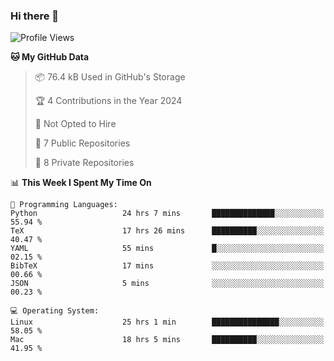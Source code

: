 ### Hi there 👋

<!--
**huayuan4396/huayuan4396** is a ✨ _special_ ✨ repository because its `README.md` (this file) appears on your GitHub profile.

Here are some ideas to get you started:

- 🔭 I’m currently working on ...
- 🌱 I’m currently learning ...
- 👯 I’m looking to collaborate on ...
- 🤔 I’m looking for help with ...
- 💬 Ask me about ...
- 📫 How to reach me: ...
- 😄 Pronouns: ...
- ⚡ Fun fact: ...
-->

<!--START_SECTION:waka-->
![Profile Views](http://img.shields.io/badge/Profile%20Views-20-blue)

**🐱 My GitHub Data** 

> 📦 76.4 kB Used in GitHub's Storage 
 > 
> 🏆 4 Contributions in the Year 2024
 > 
> 🚫 Not Opted to Hire
 > 
> 📜 7 Public Repositories 
 > 
> 🔑 8 Private Repositories 
 > 
📊 **This Week I Spent My Time On** 

```text
💬 Programming Languages: 
Python                   24 hrs 7 mins       ██████████████░░░░░░░░░░░   55.94 % 
TeX                      17 hrs 26 mins      ██████████░░░░░░░░░░░░░░░   40.47 % 
YAML                     55 mins             █░░░░░░░░░░░░░░░░░░░░░░░░   02.15 % 
BibTeX                   17 mins             ░░░░░░░░░░░░░░░░░░░░░░░░░   00.66 % 
JSON                     5 mins              ░░░░░░░░░░░░░░░░░░░░░░░░░   00.23 % 

💻 Operating System: 
Linux                    25 hrs 1 min        ███████████████░░░░░░░░░░   58.05 % 
Mac                      18 hrs 5 mins       ██████████░░░░░░░░░░░░░░░   41.95 % 
```


<!--END_SECTION:waka-->

